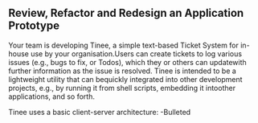 ## Review, Refactor and Redesign an Application Prototype

Your team is developing Tinee, a simple text-based Ticket System for in-house use by your organisation.Users can create tickets to log various issues (e.g., bugs to fix, or Todos), which they or others can updatewith further information as the issue is resolved. Tinee is intended to be a lightweight utility that can bequickly integrated into other development projects, e.g., by running it from shell scripts, embedding it intoother applications, and so forth.

Tinee uses a basic client-server architecture:
-Bulleted 
